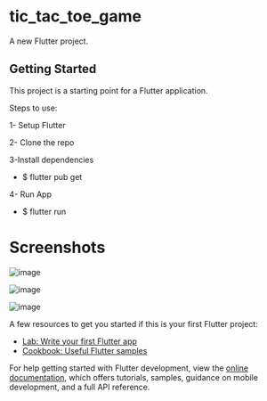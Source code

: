 # tic_tac_toe_game

A new Flutter project.

## Getting Started

This project is a starting point for a Flutter application.

Steps to use:

1- Setup Flutter 

2- Clone the repo

3-Install dependencies

  - $ flutter pub get
  
4- Run App
  
  - $ flutter run



# Screenshots 

  ![image](https://user-images.githubusercontent.com/75438874/218302277-eb4f5e5f-aa2f-4e6f-a3d1-ea103d61819d.png)

![image](https://user-images.githubusercontent.com/75438874/218302287-67bef31e-26ce-4d19-a85f-e02bd66ea08f.png)

![image](https://user-images.githubusercontent.com/75438874/218302289-97c15836-ac3b-4f1e-9241-bed09a9c55e5.png)




A few resources to get you started if this is your first Flutter project:

- [Lab: Write your first Flutter app](https://docs.flutter.dev/get-started/codelab)
- [Cookbook: Useful Flutter samples](https://docs.flutter.dev/cookbook)

For help getting started with Flutter development, view the
[online documentation](https://docs.flutter.dev/), which offers tutorials,
samples, guidance on mobile development, and a full API reference.

